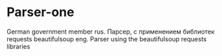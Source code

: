 # Parser-one
German government member
rus.
Парсер, с применением библиотек requests beautifulsoup
eng.
Parser using the beautifulsoup requests libraries
